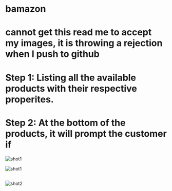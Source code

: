 # bamazon
# cannot get this read me to accept my images, it is throwing a rejection when I push to github

# Step 1: Listing all the available products with their respective properites.
# Step 2: At the bottom of the products, it will prompt the customer if 

![shot1](/images/bamazonstep1.png)




![shot1](http://tinypic.com/r/a3egbb/9)

## 
![shot2](/images/bamazonstep2.png)
